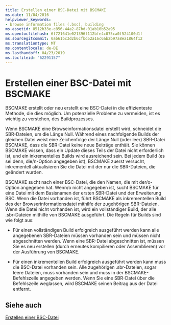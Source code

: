 ```yaml
---
title: Erstellen einer BSC-Datei mit BSCMAKE
ms.date: 11/04/2016
helpviewer_keywords:
- browse information files (.bsc), building
ms.assetid: 8512b33e-c856-44a2-87bd-01ab10b52a95
ms.openlocfilehash: 6f721641e021396f112bfe4c075ca0f524100d1f
ms.sourcegitcommit: 0ab61bc3d2b6cfbd52a16c6ab2b97a8ea1864f12
ms.translationtype: MT
ms.contentlocale: de-DE
ms.lasthandoff: 04/23/2019
ms.locfileid: "62291157"
---
```

# <a name="how-bscmake-builds-a-bsc-file"></a>Erstellen einer BSC-Datei mit BSCMAKE

BSCMAKE erstellt oder neu erstellt eine BSC-Datei in die effizienteste Methode, die dies möglich. Um potenzielle Probleme zu vermeiden, ist es wichtig zu verstehen, des Buildprozesses.

Wenn BSCMAKE eine Browseinformationsdatei erstellt wird, schneidet die SBR-Dateien, um die Länge Null. Während eines nachfolgende Builds der gleichen Datei weist eine Zeichenfolge der Länge Null (oder leer) SBR-Datei BSCMAKE, dass die SBR-Datei keine neue Beiträge enthält. Sie können BSCMAKE wissen, dass ein Update dieses Teils der Datei nicht erforderlich ist, und ein inkrementelles Builds wird ausreichend sein. Bei jedem Build (es sei denn, die/n-Option angegeben ist), BSCMAKE zuerst versucht, inkrementell aktualisieren Sie die Datei mit der nur die SBR-Dateien, die geändert wurden.

BSCMAKE sucht nach einer BSC-Datei, die den Namen, die mit der/o-Option angegeben hat. Wenn/o nicht angegeben ist, sucht BSCMAKE für eine Datei mit dem Basisnamen der ersten SBR-Datei und der Erweiterung BSC. Wenn die Datei vorhanden ist, führt BSCMAKE als inkrementellen Build des der Browserinformationsdatei mithilfe der zugehörigen SBR-Dateien. Wenn die Datei nicht vorhanden ist, wird ein vollständiger Build, der alle .sbr-Dateien mithilfe von BSCMAKE ausgeführt. Die Regeln für Builds sind wie folgt aus:

- Für einen vollständigen Build erfolgreich ausgeführt werden kann alle angegebenen SBR-Dateien müssen vorhanden sein und müssen nicht abgeschnitten werden. Wenn eine SBR-Datei abgeschnitten ist, müssen Sie es neu erstellen (durch erneutes kompilieren oder Assemblieren) vor der Ausführung von BSCMAKE.

- Für einen inkrementellen Build erfolgreich ausgeführt werden kann muss die BSC-Datei vorhanden sein. Alle zugehörigen .sbr-Dateien, sogar leere Dateien, muss vorhanden sein und muss in der BSCMAKE-Befehlszeile angegeben werden. Wenn Sie eine SBR-Datei über die Befehlszeile weglassen, wird BSCMAKE seinen Beitrag aus der Datei entfernt.

## <a name="see-also"></a>Siehe auch

[Erstellen einer BSC-Datei](building-a-dot-bsc-file.md)

